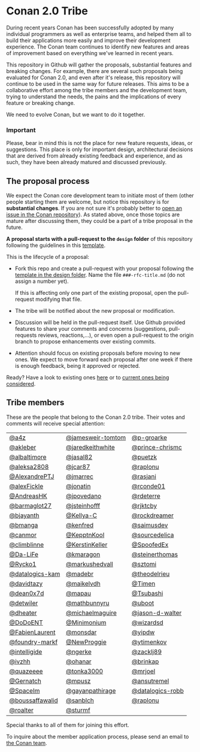 # Conan 2.0 Tribe

During
recent years Conan has been successfully adopted by many individual programmers as well as
enterprise teams, and helped them all to build their applications more easily and improve their
development experience. The Conan team continues to identify new features and areas of improvement
based on everything we've learned in recent years.

This repository in Github will gather the proposals, substantial features and
breaking changes.  For example, there are several such proposals being evaluated for Conan 2.0, and even after it's release, this repository will continue to be used in the same way for future releases. This aims to be a collaborative
effort among the tribe members and the development team, trying to understand
the needs, the pains and the implications of every feature or breaking change.

We need to evolve Conan, but we want to do it together.

### Important

Please, bear in mind this is not the place for new feature requests, ideas, or suggestions. This
place is only for important design, architectural decisions that are derived from already existing
feedback and experience, and as such, they have been already matured and discussed previously.


The proposal process
--------------------

We expect the Conan core development team to initiate most of them (other people starting them are
welcome, but notice this repository is for **substantial changes**. If you are not sure it's probably
better to [open an issue in the Conan repository](https://github.com/conan-io/conan/issues)). As
stated above, once those topics are mature after discussing them, they could be a part of a tribe
proposal in the future.

**A proposal starts with a pull-request to the `design` folder** of this repository
following the guidelines in this [template](design/_TEMPLATE.md).

This is the lifecycle of a proposal:

 * Fork this repo and create a pull-request with your proposal following the
   [template in the design folder](design/_TEMPLATE.md). Name the file
   `###-rfc-title.md` (do not assign a number yet).

   If this is affecting only one part of the existing proposal, open the pull-request
   modifying that file.

 * The tribe will be notified about the new proposal or modification.

 * Discussion will be held in the pull-request itself. Use Github provided features
   to share your comments and concerns (suggestions, pull-requests reviews,
   reactions,...), or even open a pull-request to the origin branch to propose
   enhancements over existing commits.

 * Attention should focus on existing proposals before moving to new ones. We expect
   to move forward each proposal after one week if there is enough feedback, being it
   approved or rejected.

Ready? Have a look to existing ones [here](design/) or to
[current ones being considered](https://github.com/conan-io/tribe/pulls).


Tribe members
-------------

These are the people that belong to the Conan 2.0 tribe. Their votes and comments
will receive special attention:


|                      |                     |                     |
|----------------------|---------------------|---------------------|
| [@a4z](https://github.com/a4z) | [@jamesweir-tomtom](https://github.com/jamesweir-tomtom) | [@p-groarke](https://github.com/p-groarke) |
| [@akleber](https://github.com/akleber) | [@jaredkeithwhite](https://github.com/jaredkeithwhite) | [@prince-chrismc](https://github.com/prince-chrismc) |
| [@albaltimore](https://github.com/albaltimore) | [@jasal82](https://github.com/jasal82) | [@puetzk](https://github.com/puetzk) |
| [@aleksa2808](https://github.com/aleksa2808) | [@jcar87](https://github.com/jcar87) | [@raplonu](https://github.com/raplonu) |
| [@AlexandrePTJ](https://github.com/AlexandrePTJ) | [@jmarrec](https://github.com/jmarrec) | [@rasjani](https://github.com/rasjani) |
| [@alexFickle](https://github.com/alexFickle) | [@jonatin](https://github.com/jonatin) | [@rconde01](https://github.com/rconde01) |
| [@AndreasHK](https://github.com/AndreasHK) | [@jpovedano](https://github.com/jpovedano) | [@rdeterre](https://github.com/rdeterre) |
| [@barmaglot27](https://github.com/barmaglot27) | [@jsteinhofff](https://github.com/jsteinhofff) | [@rjktcby](https://github.com/rjktcby) |
| [@bjayanth](https://github.com/bjayanth) | [@Kellya-C](https://github.com/Kellya-C) | [@rockdreamer](https://github.com/rockdreamer) |
| [@bmanga](https://github.com/bmanga) | [@kenfred](https://github.com/kenfred) | [@saimusdev](https://github.com/saimusdev) |
| [@canmor](https://github.com/canmor) | [@KepptnKool](https://github.com/KepptnKool) | [@sourcedelica](https://github.com/sourcedelica) |
| [@climblinne](https://github.com/climblinne) | [@KerstinKeller](https://github.com/KerstinKeller) | [@SpoofedEx](https://github.com/SpoofedEx) |
| [@Da-LiFe](https://github.com/Da-LiFe) | [@kmaragon](https://github.com/kmaragon) | [@steinerthomas](https://github.com/steinerthomas) |
| [@Rycko1](https://github.com/Rycko1) | [@markushedvall](https://github.com/markushedvall) | [@sztomi](https://github.com/sztomi) |
| [@datalogics-kam](https://github.com/datalogics-kam) | [@madebr](https://github.com/madebr) | [@theodelrieu](https://github.com/theodelrieu) |
| [@davidtazy](https://github.com/davidtazy) | [@maikelvdh](https://github.com/maikelvdh) | [@Timen](https://github.com/Timen) |
| [@dean0x7d](https://github.com/dean0x7d) | [@mapau](https://github.com/mapau) | [@Tsubashi](https://github.com/Tsubashi) |
| [@detwiler](https://github.com/detwiler) | [@mathbunnyru](https://github.com/mathbunnyru) | [@uboot](https://github.com/uboot) |
| [@dheater](https://github.com/dheater) | [@michaelmaguire](https://github.com/michaelmaguire) | [@jason-d-walter](https://github.com/jason-d-walter) |
| [@DoDoENT](https://github.com/DoDoENT) | [@Minimonium](https://github.com/Minimonium) | [@wizardsd](https://github.com/wizardsd) |
| [@FabienLaurent](https://github.com/FabienLaurent) | [@monsdar](https://github.com/monsdar) | [@yipdw](https://github.com/yipdw) |
| [@foundry-markf](https://github.com/foundry-markf) | [@NewProggie](https://github.com/NewProggie) | [@ytimenkov](https://github.com/ytimenkov) |
| [@intelligide](https://github.com/intelligide) | [@ngerke](https://github.com/ngerke) | [@zacklj89](https://github.com/zacklj89) |
| [@ivzhh](https://github.com/ivzhh) | [@ohanar](https://github.com/ohanar) | [@brinkap](https://github.com/brinkap) |
| [@quazeeee](https://github.com/quazeeee) | [@tonka3000](https://github.com/tonka3000) | [@mrjoel](https://github.com/mrjoel) |
| [@Gernatch](https://github.com/Gernatch) | [@mpusz](https://github.com/mpusz) | [@ansutremel](https://github.com/ansutremel) |
| [@SpaceIm](https://github.com/SpaceIm) | [@gayanpathirage](https://github.com/gayanpathirage) | [@datalogics-robb](https://github.com/datalogics-robb)  |
| [@boussaffawalid](https://github.com/boussaffawalid) | [@sanblch](https://github.com/sanblch) | [@raplonu](https://github.com/raplonu)  |
| [@roalter](https://github.com/roalter) | [@sturmf](https://github.com/sturmf) | |

Special thanks to all of them for joining this effort.

To inquire about the member application process, please send an email to [the Conan team](mailto:tribe-maintainers@conan.io?subject=Conan%20Tribe%20Question).
